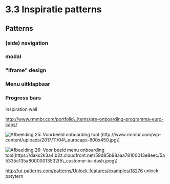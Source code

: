 # 3.3 Inspiratie patterns

## Patterns

### \(side\) navigation



### modal



### "Iframe" design



### Menu uitklapbaar



### Progress bars

Inspiration wall

http://www.rmmbr.com/portfolio\_items/pre-onboarding-programma-euro-caps/

![Afbeelding 25: Voorbeeld onboarding tool \(http://www.rmmbr.com/wp-content/uploads/2017/11/04\_eurocaps-800x450.jpg\)](http://www.rmmbr.com/wp-content/uploads/2017/11/04_eurocaps-800x450.jpg)

![Afbeelding 26: Voor beeld menu onboarding tool\(https://daks2k3a4ib2z.cloudfront.net/59d85b98aaa78100013e8eec/5a5335c135a80000013532f5\_customer-io-dash.jpeg\)](https://daks2k3a4ib2z.cloudfront.net/59d85b98aaa78100013e8eec/5a5335c135a80000013532f5_customer-io-dash.jpeg)



http://ui-patterns.com/patterns/Unlock-features/examples/18276 unlock patytern





